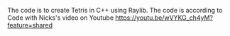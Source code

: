The code is to create Tetris in C++ using Raylib.
The code is according to Code with Nicks's video on Youtube https://youtu.be/wVYKG_ch4yM?feature=shared
